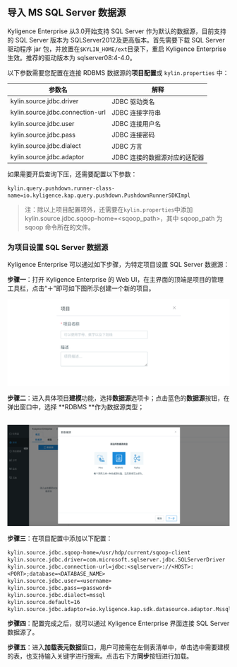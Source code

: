 ## 导入 MS SQL Server 数据源

Kyligence Enterprise 从3.0开始支持 SQL Server 作为默认的数据源，目前支持的  SQL Server 版本为 SQLServer2012及更高版本。首先需要下载 SQL Server 驱动程序 jar 包，并放置在`$KYLIN_HOME/ext`目录下，重启 Kyligence Enterprise 生效。推荐的驱动版本为 sqlserver08:4-4.0。



以下参数需要您配置在连接 RDBMS 数据源的**项目配置**或 `kylin.properties` 中：

| 参数名                           | 解释                          |
| -------------------------------- | ----------------------------- |
| kylin.source.jdbc.driver         | JDBC 驱动类名                 |
| kylin.source.jdbc.connection-url | JDBC 连接字符串               |
| kylin.source.jdbc.user           | JDBC 连接用户名               |
| kylin.source.jdbc.pass           | JDBC 连接密码                 |
| kylin.source.jdbc.dialect        | JDBC 方言                     |
| kylin.source.jdbc.adaptor        | JDBC 连接的数据源对应的适配器 |

如果需要开启查询下压，还需要配置以下参数：

```properties
kylin.query.pushdown.runner-class-name=io.kyligence.kap.query.pushdown.PushdownRunnerSDKImpl
```

> 注：除以上项目配置项外，还需要在`kylin.properties`中添加 kylin.source.jdbc.sqoop-home=<sqoop_path>，其中 sqoop_path 为 sqoop 命令所在的文件。



### 为项目设置 SQL Server 数据源

Kyligence Enterprise 可以通过如下步骤，为特定项目设置 SQL Server 数据源：

**步骤一**：打开 Kyligence Enterprise 的 Web UI，在主界面的顶端是项目的管理工具栏，点击“＋”即可如下图所示创建一个新的项目。

![新建项目](../images/create_project.png)

**步骤二**：进入具体项目**建模**功能，选择**数据源**选项卡；点击蓝色的**数据源**按钮，在弹出窗口中，选择 **RDBMS **作为数据源类型；

​    ![选择RDBMS数据源](../images/rdbms_import_select_source.png)

**步骤三**：在项目配置中添加以下配置：

```properties
kylin.source.jdbc.sqoop-home=/usr/hdp/current/sqoop-client
kylin.source.jdbc.driver=com.microsoft.sqlserver.jdbc.SQLServerDriver
kylin.source.jdbc.connection-url=jdbc:<sqlserver>://<HOST>:<PORT>;database=<DATABASE_NAME>
kylin.source.jdbc.user=<username>
kylin.source.jdbc.pass=<password>
kylin.source.jdbc.dialect=mssql
kylin.source.default=16
kylin.source.jdbc.adaptor=io.kyligence.kap.sdk.datasource.adaptor.MssqlAdaptor
```

**步骤四**：配置完成之后，就可以通过 Kyligence Enterprise 界面连接 SQL Server 数据源了。

**步骤五**：进入**加载表元数据**窗口，用户可按需在左侧表清单中，单击选中需要建模的表，也支持输入关键字进行搜索。点击右下方**同步**按钮进行加载。